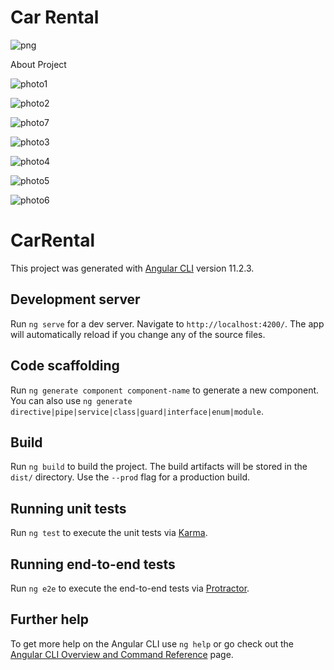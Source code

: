 # Car Rental

![png](https://user-images.githubusercontent.com/77414874/113522335-4a635400-95a8-11eb-9c01-0afce50a78f2.png)

About Project

![photo1](https://user-images.githubusercontent.com/77414874/113522001-12f3a800-95a6-11eb-8030-e3910400e68e.png)

![photo2](https://user-images.githubusercontent.com/77414874/113522038-3e769280-95a6-11eb-8eb2-9f93de5dcf05.png)

![photo7](https://user-images.githubusercontent.com/77414874/113522172-2a7f6080-95a7-11eb-9278-a7475a85f688.png)

![photo3](https://user-images.githubusercontent.com/77414874/113522042-4afaeb00-95a6-11eb-9c8e-a37f229412a2.png)

![photo4](https://user-images.githubusercontent.com/77414874/113522044-50f0cc00-95a6-11eb-86f3-f163e59d9e59.png)

![photo5](https://user-images.githubusercontent.com/77414874/113522046-577f4380-95a6-11eb-9e4e-24834424bd11.png)

![photo6](https://user-images.githubusercontent.com/77414874/113522075-7b428980-95a6-11eb-9a42-73e8b3fac48b.png)

# CarRental

This project was generated with [Angular CLI](https://github.com/angular/angular-cli) version 11.2.3.

## Development server

Run `ng serve` for a dev server. Navigate to `http://localhost:4200/`. The app will automatically reload if you change any of the source files.

## Code scaffolding

Run `ng generate component component-name` to generate a new component. You can also use `ng generate directive|pipe|service|class|guard|interface|enum|module`.

## Build

Run `ng build` to build the project. The build artifacts will be stored in the `dist/` directory. Use the `--prod` flag for a production build.

## Running unit tests

Run `ng test` to execute the unit tests via [Karma](https://karma-runner.github.io).

## Running end-to-end tests

Run `ng e2e` to execute the end-to-end tests via [Protractor](http://www.protractortest.org/).

## Further help

To get more help on the Angular CLI use `ng help` or go check out the [Angular CLI Overview and Command Reference](https://angular.io/cli) page.
